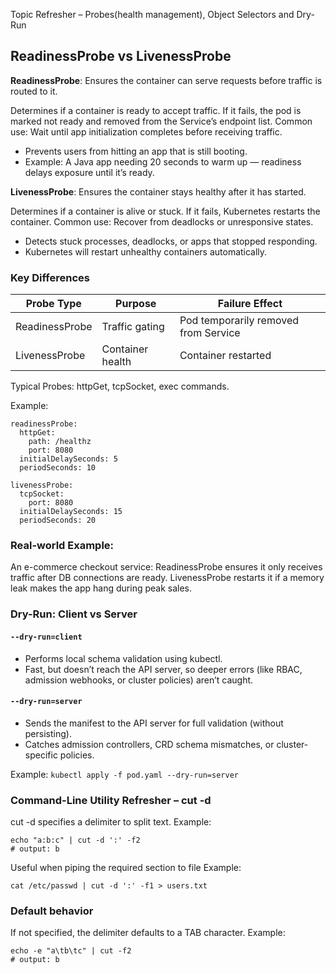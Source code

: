 
Topic Refresher – Probes(health management), Object Selectors and Dry-Run

## ReadinessProbe vs LivenessProbe

**ReadinessProbe**: Ensures the container can serve requests before traffic is routed to it.

Determines if a container is ready to accept traffic. If it fails, the pod is marked not ready and removed from the Service’s endpoint list.
Common use: Wait until app initialization completes before receiving traffic.

- Prevents users from hitting an app that is still booting.
- Example: A Java app needing 20 seconds to warm up — readiness delays exposure until it’s ready.

**LivenessProbe**: Ensures the container stays healthy after it has started.

Determines if a container is alive or stuck. If it fails, Kubernetes restarts the container.
Common use: Recover from deadlocks or unresponsive states.

- Detects stuck processes, deadlocks, or apps that stopped responding.
- Kubernetes will restart unhealthy containers automatically.

### Key Differences

| Probe Type     | Purpose          | Failure Effect                       |
| -------------- | ---------------- | ------------------------------------ |
| ReadinessProbe | Traffic gating   | Pod temporarily removed from Service |
| LivenessProbe  | Container health | Container restarted                  |

Typical Probes: httpGet, tcpSocket, exec commands.

Example:
```
readinessProbe:
  httpGet:
    path: /healthz
    port: 8080
  initialDelaySeconds: 5
  periodSeconds: 10

livenessProbe:
  tcpSocket:
    port: 8080
  initialDelaySeconds: 15
  periodSeconds: 20
```

### Real-world Example:
An e-commerce checkout service:
ReadinessProbe ensures it only receives traffic after DB connections are ready.
LivenessProbe restarts it if a memory leak makes the app hang during peak sales.

###  Dry-Run: Client vs Server
#### `--dry-run=client`
- Performs local schema validation using kubectl.
- Fast, but doesn’t reach the API server, so deeper errors (like RBAC, admission webhooks, or cluster policies) aren’t caught.

#### `--dry-run=server`
- Sends the manifest to the API server for full validation (without persisting).
- Catches admission controllers, CRD schema mismatches, or cluster-specific policies.

Example:
``kubectl apply -f pod.yaml --dry-run=server``

###  Command-Line Utility Refresher – cut -d
cut -d specifies a delimiter to split text.
Example:
```
echo "a:b:c" | cut -d ':' -f2
# output: b
```

Useful when piping the required section to file
Example:
```
cat /etc/passwd | cut -d ':' -f1 > users.txt
```

### Default behavior
If not specified, the delimiter defaults to a TAB character.
Example:
```
echo -e "a\tb\tc" | cut -f2
# output: b
```
